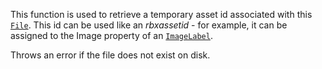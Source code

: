 This function is used to retrieve a temporary asset id associated with
this [`File`](https://create.roblox.com/docs/reference/engine/classes/File). This id can be used like an *rbxassetid* - for example,
it can be assigned to the Image property of an [`ImageLabel`](https://create.roblox.com/docs/reference/engine/classes/ImageLabel).

Throws an error if the file does not exist on disk.